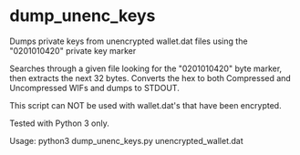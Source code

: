 # dump_unenc_keys
Dumps private keys from unencrypted wallet.dat files using the "0201010420" private key marker

Searches through a given file looking for the "0201010420" byte marker, then extracts the next 32 bytes. Converts the hex to both Compressed and Uncompressed WIFs and dumps to STDOUT.

This script can NOT be used with wallet.dat's that have been encrypted.

Tested with Python 3 only.

Usage: python3 dump_unenc_keys.py unencrypted_wallet.dat
